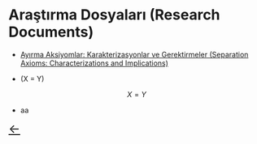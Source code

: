 # Araştırma Dosyaları (Research Documents)

- [Ayırma Aksiyomlar: Karakterizasyonlar ve Gerektirmeler (Separation Axioms: Characterizations and Implications)](pdffiles/Test.pdf)

- \(X = Y\)

$$
X=Y
$$

- aa

<a href="/" class="back-arrow" style="font-size:24px;">←</a>
